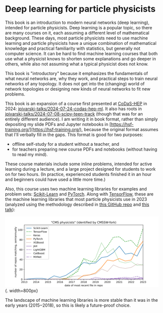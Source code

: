 # Deep learning for particle physicists

This book is an introduction to modern neural networks (deep learning), intended for particle physicists. Deep learning is a popular topic, so there are many courses on it, each assuming a different level of mathematical background. These days, most particle physicists need to use machine learning and particle physicists have a unique combination of mathematical knowledge and practical familiarity with statistics, but generally not computer science. It can be hard to find machine learning courses that both use what a physicist knows to shorten some explanations and go deeper in others, while also not assuming what a typical physicist does not know.

This book is "introductory" because it emphasizes the fundamentals of what neural networks are, why they work, and practical steps to train neural networks of any topology. It does not get into the (changing) world of network topologies or designing new kinds of neural networks to fit new problems.

This book is an expansion of a course first presented at [CoDaS-HEP](https://codas-hep.org/) in 2024: [jpivarski-talks/2024-07-24-codas-hep-ml](https://github.com/jpivarski-talks/2024-07-24-codas-hep-ml). It also has roots in [jpivarski-talks/2024-07-08-scipy-teen-track](https://github.com/jpivarski-talks/2024-07-08-scipy-teen-track) (though that was for an entirely different audience). I am writing it in book format, rather than simply depositing my slide PDFs and Jupyter notebooks in [https://hsf-training.org/](https://hsf-training.org/), because the original format assumes that I'll verbally fill in the gaps. This format is good for two purposes:

* offline self-study for a student without a teacher, and
* for teachers preparing new course PDFs and notebooks (without having to read my mind).

These course materials include some inline problems, intended for active learning during a lecture, and a large project designed for students to work on for two hours. (In practice, experienced students finished it in an hour and beginners could have used a little more time.)

Also, this course uses two machine learning libraries for examples and problem sets: [Scikit-Learn](https://scikit-learn.org/) and [PyTorch](https://pytorch.org/). Along with [TensorFlow](https://www.tensorflow.org/), these are the machine learning libraries that most particle physicists use in 2023 (analyzed using the methodology described in [this GitHub repo](https://github.com/jpivarski-talks/2023-05-09-chep23-analysis-of-physicists) and [this talk](https://indico.jlab.org/event/459/contributions/11547/)):

![](img/github-ml-package-cmsswseed.svg){. width=800px}

The landscape of machine learning libraries is more stable than it was in the early years (2015‒2018), so this is likely a future-proof choice.

```{tableofcontents}
```

